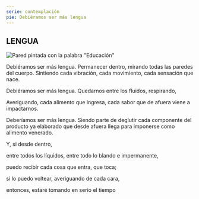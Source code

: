 ```yaml
---
serie: contemplación
pie: Debiéramos ser más lengua
---
```


## LENGUA

![Pared pintada con la palabra "Educación"](/foto/463682_10201264315351382_143894981_o.webp)

Debiéramos ser más lengua.
Permanecer dentro, mirando todas las paredes del cuerpo. Sintiendo cada vibración, cada movimiento, cada sensación que nace.

Debiéramos ser más lengua.
Quedarnos entre los fluidos, respirando,

Averiguando, cada alimento que ingresa, cada sabor que de afuera viene a impactarnos.

Deberíamos ser más lengua.
Siendo parte de deglutir cada componente del producto ya elaborado que desde afuera llega para imponerse como alimento venerado.

Y, si desde dentro,

entre todos los líquidos, entre todo lo blando e impermanente,

puedo recibir cada cosa que entra, que toca;

si lo puedo voltear, averiguando de cada cara,

entonces, estaré tomando en serio el tiempo
